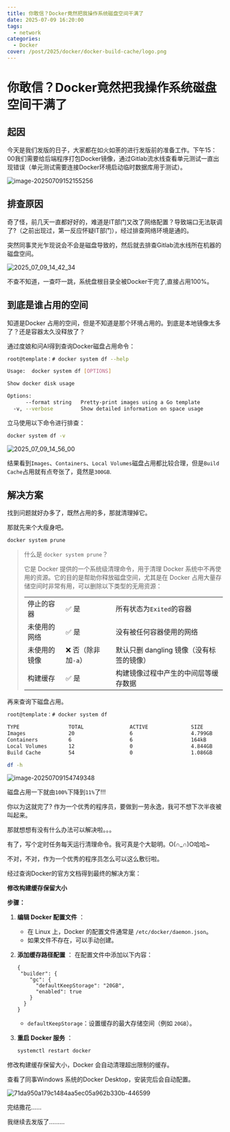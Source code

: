 ```yaml
---
title: 你敢信？Docker竟然把我操作系统磁盘空间干满了
date: 2025-07-09 16:20:00
tags:
  - network
categories:
  - Docker
cover: /post/2025/docker/docker-build-cache/logo.png
---
```


# 你敢信？Docker竟然把我操作系统磁盘空间干满了


## 起因

今天是我们发版的日子，大家都在如火如荼的进行发版前的准备工作。下午15：00我们需要给后端程序打包Docker镜像，通过Gitlab流水线查看单元测试一直出现错误（单元测试需要连接Docker环境启动临时数据库用于测试）。

![image-20250709152155256](image-20250709152155256.png)

## 排查原因

奇了怪，前几天一直都好好的，难道是IT部门又改了网络配置？导致端口无法联调了?（之前出现过，第一反应怀疑IT部门），经过排查网络环境是通的。

突然同事灵光乍现说会不会是磁盘导致的，然后就去排查Gitlab流水线所在机器的磁盘空间。

![2025_07_09_14_42_34](2025_07_09_14_42_34.png)

不查不知道，一查吓一跳，系统盘根目录全被Docker干完了,直接占用100%。



## 到底是谁占用的空间

知道是Docker 占用的空间，但是不知道是那个环境占用的。到底是本地镜像太多了？还是容器太久没释放了？

通过度娘和问AI得到查询Docker磁盘占用命令：

```bash
root@template：# docker system df --help

Usage:  docker system df [OPTIONS]

Show docker disk usage

Options:
      --format string   Pretty-print images using a Go template
  -v, --verbose         Show detailed information on space usage
```

立马使用以下命令进行排查：

```bash
docker system df -v 
```

![2025_07_09_14_56_00](2025_07_09_14_56_00.png)

结果看到`Images`、`Containers`、`Local Volumes`磁盘占用都比较合理，但是`Build Cache`占用就有点夸张了，竟然是`300GB`.

## 解决方案

找到问题就好办多了，既然占用的多，那就清理掉它。

那就先来个大瘦身吧。

```bash
docker system prune
```

>  什么是 `docker system prune`？
>
> 它是 Docker 提供的一个系统级清理命令，用于清理 Docker 系统中不再使用的资源。它的目的是帮助你释放磁盘空间，尤其是在 Docker 占用大量存储空间时非常有用，可以删除以下类型的无用资源：
>
> |              |                    |                                          |
> | ------------ | ------------------ | ---------------------------------------- |
> | 停止的容器   | ✅ 是               | 所有状态为`Exited`的容器                 |
> | 未使用的网络 | ✅ 是               | 没有被任何容器使用的网络                 |
> | 未使用的镜像 | ❌ 否（除非加`-a`） | 默认只删 dangling 镜像（没有标签的镜像） |
> | 构建缓存     | ✅ 是               | 构建镜像过程中产生的中间层等缓存数据     |

再来查询下磁盘占用。

```bash
root@template：# docker system df 

TYPE                TOTAL               ACTIVE              SIZE                RECLAIMABLE
Images              20                  6                   4.799GB             3.379GB (70%)
Containers          6                   6                   164kB               0B (0%)
Local Volumes       12                  0                   4.844GB             4.844GB(100%)
Build Cache         54                  0                   1.086GB             1.086GB
```

```bash
df -h
```

![image-20250709154749348](image-20250709154749348.png)

磁盘占用一下就由`100%`下降到`11%`了!!!



你以为这就完了?  作为一个优秀的程序员，要做到一劳永逸，我可不想下次半夜被叫起来。

那就想想有没有什么办法可以解决啦。。。

有了，写个定时任务每天运行清理命令。我可真是个大聪明。O(∩_∩)O哈哈~

不对，不对，作为一个优秀的程序员怎么可以这么敷衍啦。

经过查询Docker的官方文档得到最终的解决方案：

**修改构建缓存保留大小**

**步骤：**

1. **编辑 Docker 配置文件** ：

   - 在 Linux 上，Docker 的配置文件通常是 `/etc/docker/daemon.json`。
   - 如果文件不存在，可以手动创建。

2. **添加缓存路径配置** ： 在配置文件中添加以下内容：

   ```
   {
    "builder": {
       "gc": {
         "defaultKeepStorage": "20GB",
         "enabled": true
       }
     }
   }
   ```

   - `defaultKeepStorage`：设置缓存的最大存储空间（例如 `20GB`）。

3. **重启 Docker 服务** ：

   ```bash
   systemctl restart docker
   ```

修改构建缓存保留大小，Docker 会自动清理超出限制的缓存。

查看了同事Windows 系统的Docker Desktop，安装完后会自动配置。

![71da950a179c1484aa5ec05a962b330b-446599](71da950a179c1484aa5ec05a962b330b-446599.png)



完结撒花......



我继续去发版了.........